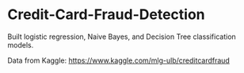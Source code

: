 # Credit-Card-Fraud-Detection
Built logistic regression, Naive Bayes, and Decision Tree classification models.

Data from Kaggle: https://www.kaggle.com/mlg-ulb/creditcardfraud

